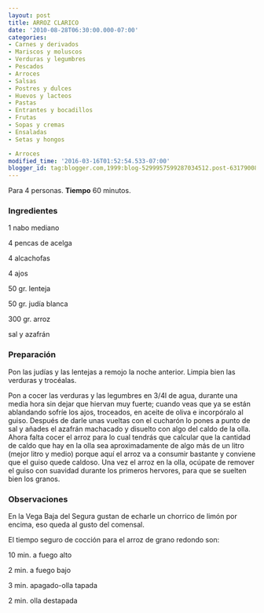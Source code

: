 ```yaml
---
layout: post
title: ARROZ CLARICO
date: '2010-08-28T06:30:00.000-07:00'
categories:
- Carnes y derivados
- Mariscos y moluscos
- Verduras y legumbres
- Pescados
- Arroces
- Salsas
- Postres y dulces
- Huevos y lacteos
- Pastas
- Entrantes y bocadillos
- Frutas
- Sopas y cremas
- Ensaladas
- Setas y hongos

- Arroces
modified_time: '2016-03-16T01:52:54.533-07:00'
blogger_id: tag:blogger.com,1999:blog-5299957599287034512.post-6317900883242887411
---
```


Para 4 personas.
<b>Tiempo</b> 60 minutos.

<h3>Ingredientes</h3>

1 nabo mediano

4 pencas de acelga

4 alcachofas

4 ajos

50 gr. lenteja

50 gr. judía blanca

300 gr. arroz

sal y azafrán

<h3>Preparación</h3>

Pon las judías y las lentejas a remojo la noche anterior. Limpia bien las verduras y trocéalas.

Pon a cocer las verduras y las legumbres en 3/4l de agua, durante una media hora sin dejar que hiervan muy fuerte; cuando veas que ya se están ablandando sofríe los ajos, troceados, en aceite de oliva e incorpóralo al guiso. Después de darle unas vueltas con el cucharón lo pones a punto de sal y añades el azafrán machacado y disuelto con algo del caldo de la olla. Ahora falta cocer el arroz para lo cual tendrás que calcular que la cantidad de caldo que hay en la olla sea aproximadamente de algo más de un litro (mejor litro y medio) porque aquí el arroz va a consumir bastante y conviene que el guiso quede caldoso. Una vez el arroz en la olla, ocúpate de remover el guiso con suavidad durante los primeros hervores, para que se suelten bien los granos.

<h3>Observaciones</h3>

En la Vega Baja del Segura gustan de echarle un chorrico de limón por encima, eso queda al gusto del comensal.

El tiempo seguro de cocción para el arroz de grano redondo son:

10 min. a fuego alto

2 min. a fuego bajo

3 min. apagado-olla tapada

2 min. olla destapada

